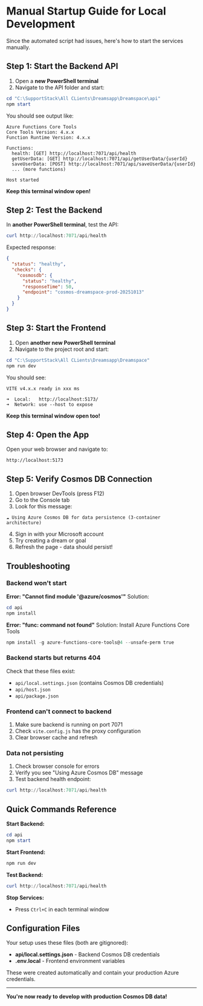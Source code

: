 # Manual Startup Guide for Local Development

Since the automated script had issues, here's how to start the services manually.

## Step 1: Start the Backend API

1. Open a **new PowerShell terminal**
2. Navigate to the API folder and start:

```powershell
cd "C:\SupportStack\All CLients\Dreamsapp\Dreamspace\api"
npm start
```

You should see output like:
```
Azure Functions Core Tools
Core Tools Version: 4.x.x
Function Runtime Version: 4.x.x

Functions:
  health: [GET] http://localhost:7071/api/health
  getUserData: [GET] http://localhost:7071/api/getUserData/{userId}
  saveUserData: [POST] http://localhost:7071/api/saveUserData/{userId}
  ... (more functions)

Host started
```

**Keep this terminal window open!**

## Step 2: Test the Backend

In **another PowerShell terminal**, test the API:

```powershell
curl http://localhost:7071/api/health
```

Expected response:
```json
{
  "status": "healthy",
  "checks": {
    "cosmosdb": {
      "status": "healthy",
      "responseTime": 50,
      "endpoint": "cosmos-dreamspace-prod-20251013"
    }
  }
}
```

## Step 3: Start the Frontend

1. Open **another new PowerShell terminal**
2. Navigate to the project root and start:

```powershell
cd "C:\SupportStack\All CLients\Dreamsapp\Dreamspace"
npm run dev
```

You should see:
```
VITE v4.x.x ready in xxx ms

➜  Local:   http://localhost:5173/
➜  Network: use --host to expose
```

**Keep this terminal window open too!**

## Step 4: Open the App

Open your web browser and navigate to:
```
http://localhost:5173
```

## Step 5: Verify Cosmos DB Connection

1. Open browser DevTools (press F12)
2. Go to the Console tab
3. Look for this message:
```
☁️ Using Azure Cosmos DB for data persistence (3-container architecture)
```

4. Sign in with your Microsoft account
5. Try creating a dream or goal
6. Refresh the page - data should persist!

## Troubleshooting

### Backend won't start

**Error: "Cannot find module '@azure/cosmos'"**
Solution:
```powershell
cd api
npm install
```

**Error: "func: command not found"**
Solution: Install Azure Functions Core Tools
```powershell
npm install -g azure-functions-core-tools@4 --unsafe-perm true
```

### Backend starts but returns 404

Check that these files exist:
- `api/local.settings.json` (contains Cosmos DB credentials)
- `api/host.json`
- `api/package.json`

### Frontend can't connect to backend

1. Make sure backend is running on port 7071
2. Check `vite.config.js` has the proxy configuration
3. Clear browser cache and refresh

### Data not persisting

1. Check browser console for errors
2. Verify you see "Using Azure Cosmos DB" message
3. Test backend health endpoint:
```powershell
curl http://localhost:7071/api/health
```

## Quick Commands Reference

**Start Backend:**
```powershell
cd api
npm start
```

**Start Frontend:**
```powershell
npm run dev
```

**Test Backend:**
```powershell
curl http://localhost:7071/api/health
```

**Stop Services:**
- Press `Ctrl+C` in each terminal window

## Configuration Files

Your setup uses these files (both are gitignored):

- **api/local.settings.json** - Backend Cosmos DB credentials
- **.env.local** - Frontend environment variables

These were created automatically and contain your production Azure credentials.

---

**You're now ready to develop with production Cosmos DB data!**

